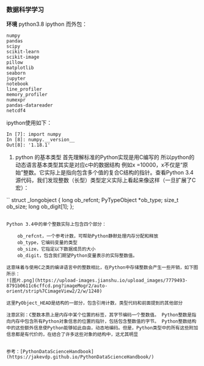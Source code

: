 ### 数据科学学习

**环境**
python3.8  ipython 
而外包：
```
numpy
pandas
scipy
scikit-learn
scikit-image
pillow
matplotlib
seaborn
jupyter
notebook
line_profiler
memory_profiler
numexpr
pandas-datareader
netcdf4
```
ipython使用如下：

```
In [7]: import numpy
In [8]: numpy.__version__
Out[8]: '1.18.1'
```
1. python 的基本类型
首先理解标准的Python实现是用C编写的
所以python的动态语言基本类型其实是对应c中的数据结构
例如x =10000，x不仅是“原始”整数。它实际上是指向包含多个值的复合C结构的指针。查看Python 3.4源代码，我们发现整数（长型）类型定义实际上看起来像这样（一旦扩展了C宏）：

``
struct _longobject {
    long ob_refcnt;
    PyTypeObject *ob_type;
    size_t ob_size;
    long ob_digit[1];
};
```

Python 3.4中的单个整数实际上包含四个部分：

    ob_refcnt，一个参考计数，可帮助Python静默处理内存分配和释放
    ob_type，它编码变量的类型
    ob_size，它指定以下数据成员的大小
    ob_digit，包含我们期望Python变量表示的实际整数值。

这意味着与使用C之类的编译语言中的整数相比，在Python中存储整数会产生一些开销，如下图所示：
![图片.png](https://upload-images.jianshu.io/upload_images/7779493-8791b0611c6cffcd.png?imageMogr2/auto-orient/strip%7CimageView2/2/w/1240)

这里PyObject_HEAD是结构的一部分，包含引用计数，类型代码和前面提到的其他部分

注意区别：C整数本质上是内存中某个位置的标签，其字节编码一个整数值。 Python整数是指向内存中包含所有Python对象信息的位置的指针，包括包含整数值的字节。 Python整数结构中的这些额外信息使Python能够如此自由，动态地编码。但是，Python类型中的所有这些附加信息都是有代价的，在结合了许多这些对象的结构中，这尤其明显


参考：[PythonDataScienceHandbook](https://jakevdp.github.io/PythonDataScienceHandbook/)
